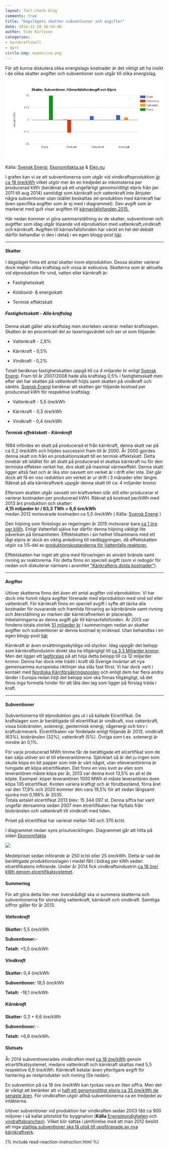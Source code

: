 ```yaml
---
layout: fact-check-blog
comments: true
title: "Dagslägets skatter subventioner och avgifter"
date: 2014-12-28 16:54:46
author: Vide Karlsson
categories:
- karnkraftskoll
- dyrt
circle-img: expencive.png
---
```

<p>För att kunna diskutera olika energislags kostnader är det viktigt att ha insikt i de olika skatter avgifter och subventioner som utgår till olika energislag.</p>
<img class="img-responsive blog-img" src="/assets/img/fact-check/chart-subventioner-och-skatter3.png">
<p>Källa: <a href="http://www.svenskenergi.se/">Svensk Energi</a>, <a href="www.ekonomifakta.se">Ekonomifakta.se</a> & <a href="www.elen.nu">Elen.nu</a></p>
<p> I grafen kan vi se att subventionerna som utgår vid vindkraftsproduktion <a href="http://www.vindkraftsbranschen.se/start/vindkraft/fragor-och-svar-om-vindkraft/">är ca 18 öre/kWh</a> vilket utgör mer än en tredjedel av inkomsterna per producerad kWh (beräknat på ett ungefärligt genomsnittligt elpris från jan 2011 till aug 2014) samtidigt som kärnkraft och vattenkraft inte åtnjuter några subventioner utan istället beskattas (el-produktion med kärnkraft har även specifika avgifter som är ej med i diagrammet). Den avgift som är markerat med gult visar avgiften till <a href="https://www.stralsakerhetsmyndigheten.se/Om-myndigheten/Aktuellt/Nyheter/Stralsakerhetsmyndighetens-forslag-till-karnavfallsavgifter-och-sakerheter-for-2015/">kärnavfallsfonden 2015.</a></p> 
<p>Här nedan kommer vi göra sammanställning av de skatter, subventioner och avgitfter som idag utgår löpande vid elproduktion med vattenkraft,vindkraft och kärnkraft. Avgiften till kärnavfallsfonden har väckt en hel del debatt därför behandlar vi den i detalj i en egen blogg-post <a href="/karnkraftskoll/dyrt/karnavfallsfonden">här</a>.</p>
<hr>
<h4>Skatter</h4>
<p>I dagsläget finns ett antal skatter inom elproduktion. Dessa skatter varierar dock mellan olika kraftslag och vissa är exklusiva. Skatterna som är aktuella vid elproduktion för vind, vatten eller kärnkraft är:</p>
<ul>
	<li><p>Fastighetsskatt</p></li>
	<li><p>Koldioxid- & energiskatt</p></li>
	<li><p>Termisk effektskatt</p></li>
</ul>
<h5>Fastighetsskatt - Alla kraftslag</h5>
<p>Denna skatt gäller alla kraftslag men storleken varierar mellan kraftslagen. Skatten är en procentuell del av taxeringsvärdet och ser ut som följande:</p>
<ul>
	<li><p>Vattenkraft - 2,8%</p></li>
	<li><p>Kärnkraft - 0,5%</p></li>
	<li><p>Vindkraft - 0,2%</p></li>
</ul>
<p>Totalt beräknas fastighetskatten uppgå till ca 4 miljarder kr enligt <a href="http://www.svenskenergi.se/Elfakta/Elpriser-och-skatter/Skatter-och-avgifter-pa-produktion/">Svensk Energi</a>. Fram till år 2007/2008 hade alla kraftslag 0,5% i fastighetsskatt men efter det har skatten på vattenkraft höjts samt skatten på vindkraft och sänkts. <a href="http://www.svenskenergi.se/Elfakta/Elpriser-och-skatter/Skatter-och-avgifter-pa-produktion/" target="_blank">Svensk Energi</a> beräknar att skatten ger följande kostnad per producerad kWh för respektive kraftslag:</p>
<ul>
	<li><p>Vattenkraft - 5,5 öre/kWh</p></li>
	<li><p>Kärnkraft - 0,3 öre/kWh</p></li>
	<li><p>Vindkraft - 0,4 öre/kWh</p></li>
</ul>
<h5>Termisk effektskatt - Kärnkraft</h5>
<p>1984 infördes en skatt på producerad el från kärnkraft, denna skatt var på ca 0,2 öre/kWh och höjdes successivt fram till år 2000. År 2000 gjordes denna skatt om från en produktionsskatt till en termisk effektskatt. Detta innebär att istället för att skatt på producerad el skattas kärnkraft nu för den termiska effekten verket har, dvs skatt på maximal värmeeffekt.
Denna skatt ligger altså fast och är  lika stor oavsett om verket är i drift eller inte. Det går dock att få en viss reduktion om verket är ur drift i 3 månader eller längre. Räknat på alla kärnkraftverk uppgår denna skatt till ca: 4 miljarder kronor</p> 
<p>Eftersom skatten utgår oavsett om kraftverken står still eller producerar el varierar kostnaden per producerad kWH. Räknat på kostnad per/kWh med 2013 års produktion och skatter:<br><b>4,15 miljarder kr / 63,3 TWh = 6,6 öre/kWh </b><br> medan 2012 motsvarade kostnaden ca 5,5 öre/kWh ( Källa: <a href="http://www.svenskenergi.se/Elfakta/Elpriser-och-skatter/Skatter-och-avgifter-pa-produktion/" target="_blank">Svensk Energi</a> )</p>
<p>Den höjning som föreslogs av regeringen år 2015 motsvarar bara <a href="http://www.nyteknik.se/tekniknyheter/article3905717.ece">ca 1 öre per kWh</a>. Enligt Vattenfall själva har därför denna höjning väldigt lite påverkan på lönsamheten. Effektskatten i sin helhet tillsammans med ett lågt elpris är dock en viktig anledning till nedläggningen, då effektskatten utgör ca 1/5-del av <a href="http://news.vattenfall.com/sv/article/laga-elpriser-och-effektskatten-bakom-beslut-om-tidig-stangning">produktionskostanderna för Vattenfalls reaktorer.</a></p>
<p>Effektskatten har inget att göra med förvaringen av använt bränsle samt rivning av reaktorerna. För detta finns en speciell avgift (som vi redogör för nedan och diskuterar närmare i avsnittet <a href="/karnkraftskoll/dyrt/">"Känkraftens dolda kostnader"</a>).</p>
<hr>
<h4>Avgifter</h4>
<p>Utöver skatterna finns det även ett antal avgifter vid elproduktion. Vi har dock inte funnit några avgifter förenade med elproduktion med vind sol eller vattenkraft. För kärnkraft finns en speciell avgift i syfte att täcka alla kostnader för nuvarande och framtida förvaring av kärnbränsle samt rivning och återställning av marken där kärnkraftverken är placerade. Inbetalningarna av denna avgift går till kärnavfallsfonden. År 2013 var fondens totala storlek <a href="http://www.karnavfallsfonden.se/download/18.78c1e4631455d302945160e3/1399634282677/Verksamhetsber%C3%A4ttelse+2013.pdf" target="_blank">51 miljarder kr</a> I summeringen nedan av skatter avgifter och subventioner är denna kostnad ej inräknad. Utan behandlas i en egen blogg-post <a href="/karnkraftskoll/dyrt/karnavfallsfonden">här</a></p>
<p>Kärnkraft är även ersättningsskyldiga vid olyckor. 
Idag uppgår det belopp som kärnkraftsindustrin direkt ska ha tillgängligt till <a href="http://www.notisum.se/rnp/sls/lag/19680045.HTM"> ca 3,3 Miljarder kronor</a>. Men det ligger ett <a href="http://data.riksdagen.se/fil/314892B4-E78F-4B44-BB4C-46F867937A85">lagförslag</a> på att höja detta belopp till ca 12 miljarder kronor. Denna har dock inte trädit i kraft då Sverige inväntar att nya gemensamma europeiska riktlinjer ska slås fast först. Vi har dock varit i kontakt med <a href="http://www.atompool.com/welcome/">Nordiska Kärnförsäkringspoolen</a> och enligt dem har flera andra länder i Europa redan höjt det belopp som ska finnas tillgängligt, så det finns inga formella hinder för att låta den lag som ligger på förslag träda i kraft.</p>
<hr>
<h4>Subventioner</h4>
<p>Subventionerna till elproduktion ges ut i så kallade Elcertifikat. De kraftslagen som är berättigade till elcertifikat är vindkraft, viss vattenkraft, vissa biobränslen, solenergi, geotermisk energi, vågenergi och torv i kraftvärmeverk. Elcertifikaten var fördelade enligt följande år 2013, vindkraft (63%), biobränslen (32%), vattenkraft (5%). Övriga som t.ex. solenergi är mindre än 0,1%.</p>
<p>För varje producerad MWh timme får de berättigade ett elcertifikat som de kan sälja utöver sin el till elleverantörerna. Självklart så är det ju ingen som skulle köpa en bit papper som inte är värt något, utan elleverantörerna är tvingade att köpa elcertifikaten. Det finns en viss kvot av elen som leverantören måste köpa per år, 2013 var denna kvot 13,5% av all el de köpte. Exempel: köper leverantören 1000 MWh el måste leverantören även köpa 135 elcertifikat. Kvoten variera kraftigt och är förutbestämd, förra året var den 17,9% och 2020 kommer den vara 19,5% för att sedan långsamt sjunka mot 0,198% år 2035.<br> 
Totala antalet elcertifikat 2013 blev: 15 344 097 st. Denna siffra har varit ungefär densamma sedan 2007 men elcertifikaten har flyttats från biobränslen och vattenkraft till vindkraft med tiden.</p>
<p>Priset på elcertifikat har varierat mellan 140 och 370 kr/st. </p>
<p>I diagrammet nedan syns prisutvecklingen. Diagrammet går att hitta på sidan <a href="http://www.ekonomifakta.se/sv/Fakta/Energi/Styrmedel/Elcertifikat/" target="_blank">Ekonomifakta</a></p>
<img class="img-responsive blog-img" src="{{ "/assets/img/fact-check/elcertifikat.jpg" | prepend: site.baseurl }}">
<p> Medelpriset sedan införande är 250 kr/st eller 25 öre/kWh. Detta är vad de berättigade produktionsslagen i medel fått i bidrag per kWh sedan elcertifikatens införande.	Under år 2014 fick vindkraftsindustrin <a href="http://www.vindkraftsbranschen.se/start/vindkraft/fragor-och-svar-om-vindkraft/">ca 18 öre/ kWh genom elcertifikatsystemet</a>.</p>
<h4>Summering</h4>
<p>För att göra detta liter mer överskådligt ska vi summera skatterna och subventionerna för storskalig vattenkraft, kärnkraft och vindkraft. Samtliga siffror gäller för år 2013.</p>
<h5>Vattenkraft</h5>
<p><b>Skatter:</b> 5,5 öre/kWh
<p><b>Subventioner:</b>-</p>
<p><b>Totalt:</b> +5,5 öre/kWh</p>
<h5>Vindkraft</h5>
<p><b>Skatter:</b> 0,4 öre/kWh</p>
<p><b>Subventioner:</b> 18,5 öre/kWh</p>
<p><b>Totalt:</b> -18,1 öre/kWh</p>
<h5>Kärnkraft</h5>
<p><b>Skatter:</b> 0,3 + 6,6 öre/kWh</p>
<p><b>Subventioner:</b> -</p>
<p><b>Totalt:</b> +6,9 öre/kWh.</p>
<h4>Slutsats</h4>
<p>År 2014 subventionerades vindkraften  med <a href="http://www.vindkraftsbranschen.se/start/vindkraft/fragor-och-svar-om-vindkraft/">ca 18 öre/kWh</a> genom elcertifikatsystemet, medans vattenkraft och kärnkraft skattas med 5,5 respektive 6,9 öre/kWh. Kärnkraft betalar även ytterligare avgift för hantering av restprodukter och rivning (Se nedan). </p>
<p>En subvention på ca 18 öre öre/kWh kan tyckas vara en liten siffra. Men det är viktigt att betänker att vi <a href="http://elen.nu">haft ett genomsnittligt elpris ca 35 öre/kWh de senaste åren</a>. För vindkraften utgör alltså subventionerna ca en tredjedel av intäkterna.</p><p>Utöver subventioner vid produktion har vindkraften sedan 2003 fått ca 900 miljoner i så kallat pilotstöd för byggnation (<b>Källa</b> <a href="https://www.energimyndigheten.se/Global/Om%20oss/Vindkraft/Regeringsuppdrag%202010%2028%20feb.pdf">Energimyndigheten</a> och <a href="http://www.vindkraftsbranschen.se/start/vindkraft/lathund-2/"  target="_blank">vindraftsbranchen</a>). Vilket bör sättas i jämförelse med att man 2012 beslöt att inga <a href="http://www.riksdagen.se/sv/Dokument-Lagar/Forslag/Propositioner-och-skrivelser/Karnkraft-utan-statliga-subven_GZ03141/?text=true">statliga subventioner ska få utgå till uppföranade av nya kärnkraftverk</a>.</p>
{% include read-reaction-instruction.html %}